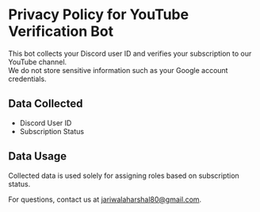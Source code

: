 # Privacy Policy for YouTube Verification Bot

This bot collects your Discord user ID and verifies your subscription to our YouTube channel.  
We do not store sensitive information such as your Google account credentials.

## Data Collected
- Discord User ID
- Subscription Status

## Data Usage
Collected data is used solely for assigning roles based on subscription status.

For questions, contact us at jariwalaharshal80@gmail.com.
